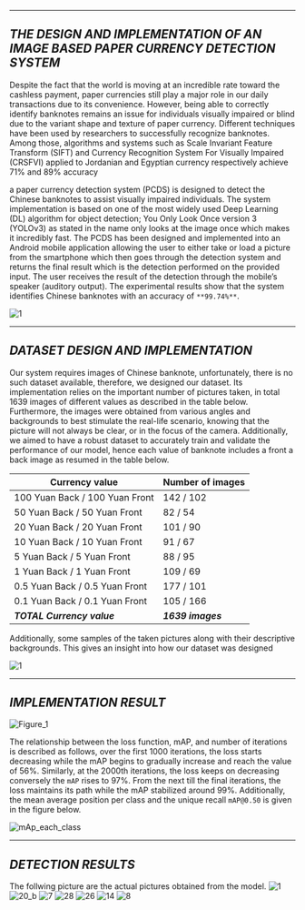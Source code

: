 
---
**_THE DESIGN AND IMPLEMENTATION OF AN IMAGE BASED PAPER CURRENCY DETECTION SYSTEM_**
---

Despite the fact that the world is moving at an incredible rate toward the cashless payment, paper currencies still play a major role in our daily transactions due to its convenience. However, being able to correctly identify banknotes remains an issue for individuals visually impaired or blind due to the variant shape and texture of paper currency. Different techniques have been used by researchers to successfully recognize banknotes. Among those, algorithms and systems such as Scale Invariant Feature Transform (SIFT) and Currency Recognition System For Visually Impaired (CRSFVI) applied to Jordanian and Egyptian currency respectively achieve 71% and 89% accuracy

a paper currency detection system (PCDS) is designed to detect the Chinese banknotes to assist visually impaired individuals. The system implementation is based on one of the most widely used Deep Learning (DL) algorithm for object detection; You Only Look Once version 3 (YOLOv3) as stated in the name only looks at the image once which makes it incredibly fast. The PCDS has been designed and implemented into an Android mobile application allowing the user to either take or load a picture from the smartphone which then goes through the detection system and returns the final result which is the detection performed on the provided input. The user receives the result of the detection through the mobile’s speaker (auditory output). The experimental results show that the system identifies Chinese banknotes with an accuracy of `**99.74%**`.

![1](https://user-images.githubusercontent.com/52790721/116784200-8d401b00-aac5-11eb-99ab-9eb1529e0fc5.PNG)

---
**_DATASET DESIGN AND IMPLEMENTATION_** 
---

Our system requires images of Chinese banknote, unfortunately, there is no such dataset available, therefore, we designed our dataset. Its implementation relies on the important number of pictures taken, in total 1639 images of different values as described in the table below. Furthermore, the images were obtained from various angles and backgrounds to best stimulate the real-life scenario, knowing that the picture will not always be clear, or in the focus of the camera. Additionally, we aimed to have a robust dataset to accurately train and validate the performance of our model, hence each value of banknote includes a front a back image as resumed in the table below. 

|**Currency value** |**Number of images** |
|--- |--- |
|100 Yuan Back / 100 Yuan Front|142 / 102 |
|50 Yuan Back / 50 Yuan Front	|82 / 54 |
|20 Yuan Back / 20 Yuan Front |101 / 90 |
|10 Yuan Back / 10 Yuan Front |91 / 67 |
|5 Yuan Back / 5 Yuan Front |88 / 95 |
|1 Yuan Back / 1 Yuan Front |109 / 69 |
|0.5 Yuan Back	 / 0.5 Yuan Front |177 / 101 |
|0.1 Yuan Back / 0.1 Yuan Front |105 / 166 |
|**_TOTAL Currency value_** |**_1639 images_**|

Additionally, some samples of the taken pictures along with their descriptive backgrounds.  This gives an insight into how our dataset was designed 

![1](https://user-images.githubusercontent.com/52790721/116784115-00955d00-aac5-11eb-9d31-a2a1131aede6.PNG)

---
**_IMPLEMENTATION RESULT_** 
---
![Figure_1](https://user-images.githubusercontent.com/52790721/116784729-66cfaf00-aac8-11eb-97ba-f87264defbc0.png)

The relationship between the loss function, mAP, and number of iterations is described as follows, over the first 1000 iterations, the loss starts decreasing while the mAP begins to gradually increase and reach the value of 56%. Similarly, at the 2000th iterations, the loss keeps on decreasing conversely the `mAP` rises to 97%. From the next till the final iterations, the loss maintains its path while the mAP stabilized around 99%. Additionally, the mean average position per class and the unique recall `mAP@0.50` is given in the figure below.

![mAp_each_class](https://user-images.githubusercontent.com/52790721/116784958-9af79f80-aac9-11eb-996f-8f64ee4cee62.png)

---
**_DETECTION RESULTS_**
---
The follwing picture are the actual pictures obtained from the model.
![1](https://user-images.githubusercontent.com/52790721/116785033-017cbd80-aaca-11eb-963c-50affc2314ae.jpg)
![20_b](https://user-images.githubusercontent.com/52790721/116785039-07729e80-aaca-11eb-88e4-8439489ed1a0.jpg)
![7](https://user-images.githubusercontent.com/52790721/116785040-09d4f880-aaca-11eb-9600-e7941134b8ef.jpg)
![28](https://user-images.githubusercontent.com/52790721/116785041-0c375280-aaca-11eb-8d01-e96deaaf9782.jpg)
![26](https://user-images.githubusercontent.com/52790721/116785042-0e99ac80-aaca-11eb-92ff-59731bccb1f3.jpg)
![14](https://user-images.githubusercontent.com/52790721/116785045-12c5ca00-aaca-11eb-99af-879e21e8b5ba.jpg)
![8](https://user-images.githubusercontent.com/52790721/116785047-15282400-aaca-11eb-9758-63769badd1d9.jpg)
